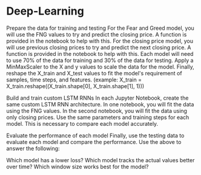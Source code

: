# Deep-Learning
Prepare the data for training and testing
For the Fear and Greed model, you will use the FNG values to try and predict the closing price. A function is provided in the notebook to help with this.
For the closing price model, you will use previous closing prices to try and predict the next closing price. A function is provided in the notebook to help with this.
Each model will need to use 70% of the data for training and 30% of the data for testing.
Apply a MinMaxScaler to the X and y values to scale the data for the model.
Finally, reshape the X_train and X_test values to fit the model's requirement of samples, time steps, and features. (example: X_train = X_train.reshape((X_train.shape[0], X_train.shape[1], 1)))

Build and train custom LSTM RNNs
In each Jupyter Notebook, create the same custom LSTM RNN architecture. In one notebook, you will fit the data using the FNG values. In the second notebook, you will fit the data using only closing prices.
Use the same parameters and training steps for each model. This is necessary to compare each model accurately.

Evaluate the performance of each model
Finally, use the testing data to evaluate each model and compare the performance.
Use the above to answer the following:

Which model has a lower loss?
Which model tracks the actual values better over time?
Which window size works best for the model?
